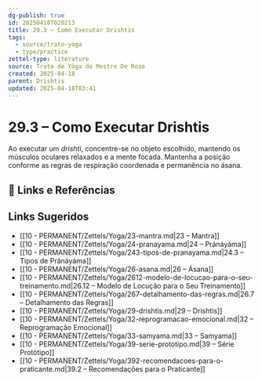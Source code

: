 ```yaml
---
dg-publish: true
id: 20250418T020213
title: 29.3 – Como Executar Drishtis
tags:
  - source/trato-yoga
  - type/practice
zettel-type: literature
source: Trato de Yôga do Mestre De Rose
created: 2025-04-18
parent: Drishtis
updated: 2025-04-18T03:41
---
```


# 29.3 – Como Executar Drishtis

Ao executar um *drishti*, concentre-se no objeto escolhido, mantendo os músculos oculares relaxados e a mente focada. Mantenha a posição conforme as regras de respiração coordenada e permanência no ásana.

## 🔗 Links e Referências

## Links Sugeridos

- [[10 - PERMANENT/Zettels/Yoga/23-mantra.md|23 – Mantra]]
- [[10 - PERMANENT/Zettels/Yoga/24-pranayama.md|24 – Pránáyáma]]
- [[10 - PERMANENT/Zettels/Yoga/243-tipos-de-pranayama.md|24.3 – Tipos de Pránáyáma]]
- [[10 - PERMANENT/Zettels/Yoga/26-asana.md|26 – Ásana]]
- [[10 - PERMANENT/Zettels/Yoga/2612-modelo-de-locucao-para-o-seu-treinamento.md|26.12 – Modelo de Locução para o Seu Treinamento]]
- [[10 - PERMANENT/Zettels/Yoga/267-detalhamento-das-regras.md|26.7 – Detalhamento das Regras]]
- [[10 - PERMANENT/Zettels/Yoga/29-drishtis.md|29 – Drishtis]]
- [[10 - PERMANENT/Zettels/Yoga/32-reprogramacao-emocional.md|32 – Reprogramação Emocional]]
- [[10 - PERMANENT/Zettels/Yoga/33-samyama.md|33 – Samyama]]
- [[10 - PERMANENT/Zettels/Yoga/39-serie-prototipo.md|39 – Série Protótipo]]
- [[10 - PERMANENT/Zettels/Yoga/392-recomendacoes-para-o-praticante.md|39.2 – Recomendações para o Praticante]]